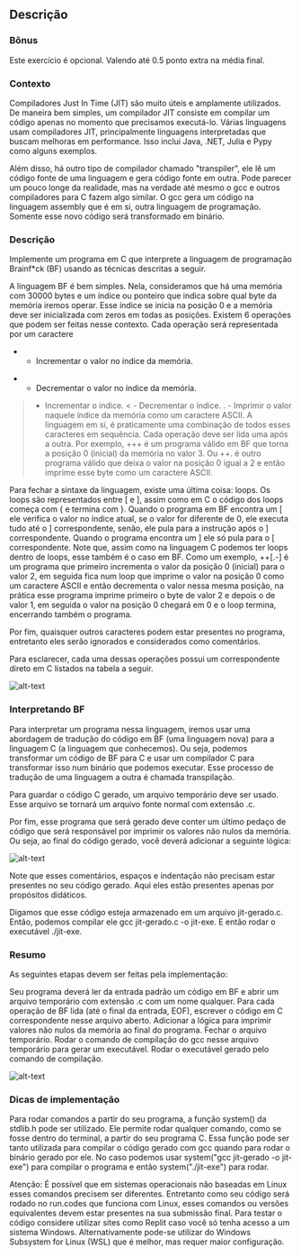   ## Descrição
  ### Bônus
Este exercício é opcional. Valendo até 0.5 ponto extra na média final.

### Contexto
Compiladores Just In Time (JIT) são muito úteis e amplamente utilizados. De maneira bem simples, um compilador JIT consiste em compilar um código apenas no momento que precisamos executá-lo. Várias linguagens usam compiladores JIT, principalmente linguagens interpretadas que buscam melhoras em performance. Isso inclui Java, .NET, Julia e Pypy como alguns exemplos.

Além disso, há outro tipo de compilador chamado "transpiler", ele lê um código fonte de uma linguagem e gera código fonte em outra. Pode parecer um pouco longe da realidade, mas na verdade até mesmo o gcc e outros compiladores para C fazem algo similar. O gcc gera um código na linguagem assembly que é em si, outra linguagem de programação. Somente esse novo código será transformado em binário.

### Descrição
Implemente um programa em C que interprete a linguagem de programação Brainf*ck (BF) usando as técnicas descritas a seguir.

A linguagem BF é bem simples. Nela, consideramos que há uma memória com 30000 bytes e um índice ou ponteiro que indica sobre qual byte da memória iremos operar. Esse índice se inicia na posição 0 e a memória deve ser inicializada com zeros em todas as posições. Existem 6 operações que podem ser feitas nesse contexto. Cada operação será representada por um caractere

+ - Incrementar o valor no índice da memória.
- - Decrementar o valor no índice da memória.
> - Incrementar o índice.
< - Decrementar o índice.
. - Imprimir o valor naquele índice da memória como um caractere ASCII.
A linguagem em si, é praticamente uma combinação de todos esses caracteres em sequência. Cada operação deve ser lida uma após a outra. Por exemplo, +++ é um programa válido em BF que torna a posição 0 (inicial) da memória no valor 3. Ou ++. é outro programa válido que deixa o valor na posição 0 igual a 2 e então imprime esse byte como um caractere ASCII.

Para fechar a sintaxe da linguagem, existe uma última coisa: loops. Os loops são representados entre [ e ], assim como em C o código dos loops começa com { e termina com }. Quando o programa em BF encontra um [ ele verifica o valor no índice atual, se o valor for diferente de 0, ele executa tudo até o ] correspondente, senão, ele pula para a instrução após o ] correspondente. Quando o programa encontra um ] ele só pula para o [ correspondente. Note que, assim como na linguagem C podemos ter loops dentro de loops, esse também é o caso em BF. Como um exemplo, ++[.-] é um programa que primeiro incrementa o valor da posição 0 (inicial) para o valor 2, em seguida fica num loop que imprime o valor na posição 0 como um caractere ASCII e então decrementa o valor nessa mesma posição, na prática esse programa imprime primeiro o byte de valor 2 e depois o de valor 1, em seguida o valor na posição 0 chegará em 0 e o loop termina, encerrando também o programa.

Por fim, quaisquer outros caracteres podem estar presentes no programa, entretanto eles serão ignorados e considerados como comentários.

Para esclarecer, cada uma dessas operações possui um correspondente direto em C listados na tabela a seguir.

![alt-text]()

### Interpretando BF
Para interpretar um programa nessa linguagem, iremos usar uma abordagem de tradução do código em BF (uma linguagem nova) para a linguagem C (a linguagem que conhecemos). Ou seja, podemos transformar um código de BF para C e usar um compilador C para transformar isso num binário que podemos executar. Esse processo de tradução de uma linguagem a outra é chamada transpilação.

Para guardar o código C gerado, um arquivo temporário deve ser usado. Esse arquivo se tornará um arquivo fonte normal com extensão .c.

Por fim, esse programa que será gerado deve conter um último pedaço de código que será responsável por imprimir os valores não nulos da memória. Ou seja, ao final do código gerado, você deverá adicionar a seguinte lógica:

![alt-text]()

Note que esses comentários, espaços e indentação não precisam estar presentes no seu código gerado. Aqui eles estão presentes apenas por propósitos didáticos.

Digamos que esse código esteja armazenado em um arquivo jit-gerado.c. Então, podemos compilar ele gcc jit-gerado.c -o jit-exe. E então rodar o executável ./jit-exe.

### Resumo
As seguintes etapas devem ser feitas pela implementação:

Seu programa deverá ler da entrada padrão um código em BF e abrir um arquivo temporário com extensão .c com um nome qualquer.
Para cada operação de BF lida (até o final da entrada, EOF), escrever o código em C correspondente nesse arquivo aberto.
Adicionar a lógica para imprimir valores não nulos da memória ao final do programa.
Fechar o arquivo temporário.
Rodar o comando de compilação do gcc nesse arquivo temporário para gerar um executável.
Rodar o executável gerado pelo comando de compilação.

![alt-text]()

### Dicas de implementação
Para rodar comandos a partir do seu programa, a função system() da stdlib.h pode ser utilizado. Ele permite rodar qualquer comando, como se fosse dentro do terminal, a partir do seu programa C. Essa função pode ser tanto utilizada para compilar o código gerado com gcc quando para rodar o binário gerado por ele. No caso podemos usar system("gcc jit-gerado -o jit-exe") para compilar o programa e então system("./jit-exe") para rodar.

Atenção: É possível que em sistemas operacionais não baseadas em Linux esses comandos precisem ser diferentes. Entretanto como seu código será rodado no run.codes que funciona com Linux, esses comandos ou versões equivalentes devem estar presentes na sua submissão final. Para testar o código considere utilizar sites como Replit caso você só tenha acesso a um sistema Windows. Alternativamente pode-se utilizar do Windows Subsystem for Linux (WSL) que é melhor, mas requer maior configuração.
